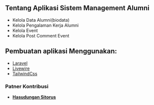 ## Tentang Aplikasi Sistem Management Alumni
- Kelola Data Alumni(biodata)
- Kelola Pengalaman Kerja Alumni
- Kelola Event
- Kelola Post Comment Event

## Pembuatan aplikasi Menggunakan:
- [Laravel](https://laravel.com/docs)
- [Livewire](https://laravel-livewire.com/)
- [TailwindCss](https://tailwindcss.com/)

### Patner Kontribusi 
- **[Hasudungan Sitorus](https://twitter.com/jung_doeng)**
